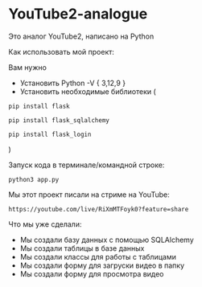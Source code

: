 # YouTube2-analogue

Это аналог YouTube2, написано на Python 

Как использовать мой проект:

Вам нужно 
- Установить Python -V { 3,12,9 }
- Установить необходимые библиотеки (
```
pip install flask
```
```
pip install flask_sqlalchemy
```
```
pip install flask_login
```
)

Запуск кода в терминале/командной строке:
```
python3 app.py
```

Мы этот проект писали на стриме на YouTube:
```
https://youtube.com/live/RiXmMTFoyk0?feature=share
```

Что мы уже сделали:
- Мы создали базу данных с помощью SQLAlchemy
- Мы создали таблицы в базе данных
- Мы создали классы для работы с таблицами
- Мы создали форму для загруски видео в папку
- Мы создали форму для просмотра видео